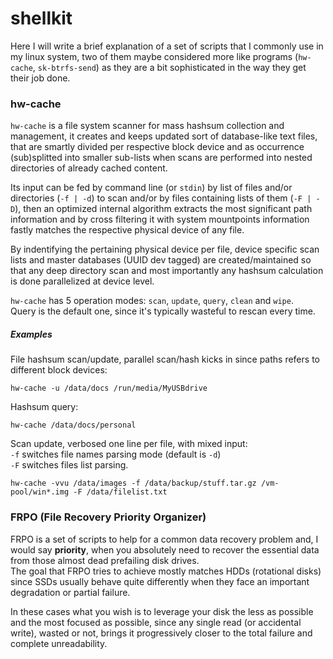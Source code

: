 # shellkit
Here I will write a brief explanation of a set of scripts that I commonly use in my linux system, two of them maybe considered more like programs (``hw-cache``, ``sk-btrfs-send``) as they are a bit sophisticated in the way they get their job done.

### hw-cache
``hw-cache`` is a file system scanner for mass hashsum collection and management, it creates and keeps updated sort of database-like text files, that are smartly divided per respective block device and as occurrence (sub)splitted into smaller sub-lists when scans are performed into nested directories of already cached content.

Its input can be fed by command line (or ``stdin``) by list of files and/or directories (``-f | -d``) to scan and/or by files containing lists of them (``-F | -D``), then an optimized internal algorithm extracts the most significant path information and by cross filtering it with system mountpoints information fastly matches the respective physical device of any file.

By indentifying the pertaining physical device per file, device specific scan lists and master databases (UUID dev tagged) are created/maintained so that any deep directory scan and most importantly any hashsum calculation is done parallelized at device level.

``hw-cache`` has 5 operation modes: ``scan``, ``update``, ``query``, ``clean`` and ``wipe``.\
Query is the default one, since it's typically wasteful to rescan every time.

##### Examples
File hashsum scan/update, parallel scan/hash kicks in since paths refers to different block devices:

``hw-cache -u /data/docs /run/media/MyUSBdrive``

Hashsum query:

``hw-cache /data/docs/personal``

Scan update, verbosed one line per file, with mixed input:\
``-f`` switches file names parsing mode (default is ``-d``)\
``-F`` switches files list parsing.

``hw-cache -vvu /data/images -f /data/backup/stuff.tar.gz /vm-pool/win*.img -F /data/filelist.txt``

### FRPO (File Recovery Priority Organizer)
FRPO is a set of scripts to help for a common data recovery problem and, I would say **priority**, 
when you absolutely need to recover the essential data from those almost dead prefailing disk drives.\
The goal that FRPO tries to achieve mostly matches HDDs (rotational disks) since SSDs usually 
behave quite differently when they face an important degradation or partial failure.

In these cases what you wish is to leverage your disk the less as possible and the most focused as possible, 
since any single read (or accidental write), wasted or not, brings it progressively closer
to the total failure and complete unreadability.





























